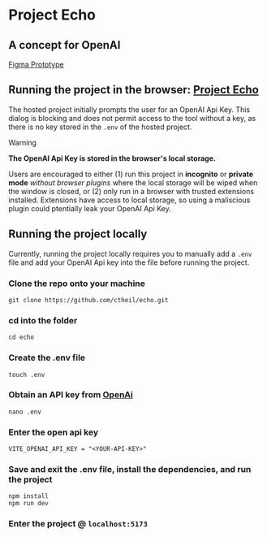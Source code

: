# Project Echo
## A concept for OpenAI
[Figma Prototype](https://www.figma.com/file/ceMWXn2T42kmBC2QXPhJOV/Project-Echo?type=design&node-id=0%3A1&mode=design&t=UOPDtamZuPZ29s2N-1)

## Running the project in the browser: [Project Echo](https://echo.calebtheil.com)
The hosted project initially prompts the user for an OpenAI Api Key. This dialog is blocking and does not permit access to the tool without a key, as there is no key stored in the `.env` of the hosted project. 


> [!WARNING]
> **The OpenAI Api Key is stored in the browser's local storage.**
> 
> Users are encouraged to either (1) run this project in **incognito** or **private mode** *without browser plugins* where the local storage will be wiped when the window is closed, or (2) only run in a browser with trusted extensions installed.
> Extensions have access to local storage, so using a maliscious plugin could ptentially leak your OpenAI Api Key.

## Running the project locally
Currently, running the project locally requires you to manually add a `.env` file and add your OpenAI Api key into the file before running the project.

### Clone the repo onto your machine
```
git clone https://github.com/ctheil/echo.git
```
### cd into the folder
```
cd echo
```
### Create the .env file
```
touch .env
```
### Obtain an API key from [OpenAi](https://openai.com/blog/openai-api)
```
nano .env
```
### Enter the open api key
```
VITE_OPENAI_API_KEY = "<YOUR-API-KEY>"
```
### Save and exit the .env file, install the dependencies, and run the project
```
npm install
npm run dev
```
### Enter the project @ `localhost:5173`
